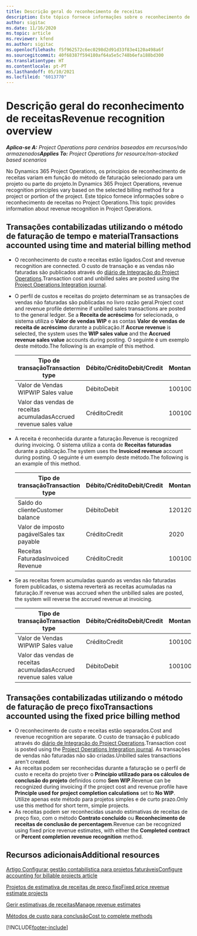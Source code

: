```yaml
---
title: Descrição geral do reconhecimento de receitas
description: Este tópico fornece informações sobre o reconhecimento de receitas no Project Operations.
author: sigitac
ms.date: 11/16/2020
ms.topic: article
ms.reviewer: kfend
ms.author: sigitac
ms.openlocfilehash: f5f962572c6ec0298d2d91d33f83e4120a498a6f
ms.sourcegitcommit: 40f68387f594180af64a5e5c748b6efa188bd300
ms.translationtype: HT
ms.contentlocale: pt-PT
ms.lasthandoff: 05/10/2021
ms.locfileid: "6013770"
---
```

# <a name="revenue-recognition-overview"></a><span data-ttu-id="2bee2-103">Descrição geral do reconhecimento de receitas</span><span class="sxs-lookup"><span data-stu-id="2bee2-103">Revenue recognition overview</span></span>

<span data-ttu-id="2bee2-104">_**Aplica-se A:** Project Operations para cenários baseados em recursos/não armazenados_</span><span class="sxs-lookup"><span data-stu-id="2bee2-104">_**Applies To:** Project Operations for resource/non-stocked based scenarios_</span></span>

<span data-ttu-id="2bee2-105">No Dynamics 365 Project Operations, os princípios de reconhecimento de receitas variam em função do método de faturação selecionado para um projeto ou parte do projeto.</span><span class="sxs-lookup"><span data-stu-id="2bee2-105">In Dynamics 365 Project Operations, revenue recognition principles vary based on the selected billing method for a project or portion of the project.</span></span> <span data-ttu-id="2bee2-106">Este tópico fornece informações sobre o reconhecimento de receitas no Project Operations.</span><span class="sxs-lookup"><span data-stu-id="2bee2-106">This topic provides information about revenue recognition in Project Operations.</span></span>

## <a name="transactions-accounted-using-time-and-material-billing-method"></a><span data-ttu-id="2bee2-107">Transações contabilizadas utilizando o método de faturação de tempo e material</span><span class="sxs-lookup"><span data-stu-id="2bee2-107">Transactions accounted using time and material billing method</span></span>

- <span data-ttu-id="2bee2-108">O reconhecimento de custo e receitas estão ligados.</span><span class="sxs-lookup"><span data-stu-id="2bee2-108">Cost and revenue recognition are connected.</span></span> <span data-ttu-id="2bee2-109">O custo de transação e as vendas não faturadas são publicados através do [diário de Integração do Project Operations](../project-accounting/project-operations-integration-journal.md).</span><span class="sxs-lookup"><span data-stu-id="2bee2-109">Transaction cost and unbilled sales are posted using the [Project Operations Integration journal](../project-accounting/project-operations-integration-journal.md).</span></span>
- <span data-ttu-id="2bee2-110">O perfil de custos e receitas do projeto determinam se as transações de vendas não faturadas são publicadas no livro razão geral.</span><span class="sxs-lookup"><span data-stu-id="2bee2-110">Project cost and revenue profile determine if unbilled sales transactions are posted to the general ledger.</span></span> <span data-ttu-id="2bee2-111">Se a **Receita de acréscimo** for selecionada, o sistema utiliza o **Valor de vendas WIP** e as contas **Valor de vendas de receita de acréscimo** durante a publicação.</span><span class="sxs-lookup"><span data-stu-id="2bee2-111">If **Accrue revenue** is selected, the system uses the **WIP sales value** and the **Accrued revenue sales value** accounts during posting.</span></span> <span data-ttu-id="2bee2-112">O seguinte é um exemplo deste método.</span><span class="sxs-lookup"><span data-stu-id="2bee2-112">The following is an example of this method.</span></span>  

  | <span data-ttu-id="2bee2-113">Tipo de transação</span><span class="sxs-lookup"><span data-stu-id="2bee2-113">Transaction type</span></span> | <span data-ttu-id="2bee2-114">Débito/Crédito</span><span class="sxs-lookup"><span data-stu-id="2bee2-114">Debit/Credit</span></span> | <span data-ttu-id="2bee2-115">Montante</span><span class="sxs-lookup"><span data-stu-id="2bee2-115">Amount</span></span> |
  | --- | --- | --- |
  | <span data-ttu-id="2bee2-116">Valor de Vendas WIP</span><span class="sxs-lookup"><span data-stu-id="2bee2-116">WIP Sales value</span></span> | <span data-ttu-id="2bee2-117">Débito</span><span class="sxs-lookup"><span data-stu-id="2bee2-117">Debit</span></span> | <span data-ttu-id="2bee2-118">100</span><span class="sxs-lookup"><span data-stu-id="2bee2-118">100</span></span> |
  | <span data-ttu-id="2bee2-119">Valor das vendas de receitas acumuladas</span><span class="sxs-lookup"><span data-stu-id="2bee2-119">Accrued revenue sales value</span></span> | <span data-ttu-id="2bee2-120">Crédito</span><span class="sxs-lookup"><span data-stu-id="2bee2-120">Credit</span></span> | <span data-ttu-id="2bee2-121">100</span><span class="sxs-lookup"><span data-stu-id="2bee2-121">100</span></span> |

- <span data-ttu-id="2bee2-122">A receita é reconhecida durante a faturação.</span><span class="sxs-lookup"><span data-stu-id="2bee2-122">Revenue is recognized during invoicing.</span></span> <span data-ttu-id="2bee2-123">O sistema utiliza a conta de **Receitas faturadas** durante a publicação.</span><span class="sxs-lookup"><span data-stu-id="2bee2-123">The system uses the **Invoiced revenue** account during posting.</span></span> <span data-ttu-id="2bee2-124">O seguinte é um exemplo deste método.</span><span class="sxs-lookup"><span data-stu-id="2bee2-124">The following is an example of this method.</span></span>  

  | <span data-ttu-id="2bee2-125">Tipo de transação</span><span class="sxs-lookup"><span data-stu-id="2bee2-125">Transaction type</span></span> | <span data-ttu-id="2bee2-126">Débito/Crédito</span><span class="sxs-lookup"><span data-stu-id="2bee2-126">Debit/Credit</span></span> | <span data-ttu-id="2bee2-127">Montante</span><span class="sxs-lookup"><span data-stu-id="2bee2-127">Amount</span></span> |
  | --- | --- | --- |
  | <span data-ttu-id="2bee2-128">Saldo do cliente</span><span class="sxs-lookup"><span data-stu-id="2bee2-128">Customer balance</span></span> | <span data-ttu-id="2bee2-129">Débito</span><span class="sxs-lookup"><span data-stu-id="2bee2-129">Debit</span></span> | <span data-ttu-id="2bee2-130">120</span><span class="sxs-lookup"><span data-stu-id="2bee2-130">120</span></span> |
  | <span data-ttu-id="2bee2-131">Valor de imposto pagável</span><span class="sxs-lookup"><span data-stu-id="2bee2-131">Sales tax payable</span></span> | <span data-ttu-id="2bee2-132">Crédito</span><span class="sxs-lookup"><span data-stu-id="2bee2-132">Credit</span></span> | <span data-ttu-id="2bee2-133">20</span><span class="sxs-lookup"><span data-stu-id="2bee2-133">20</span></span> |
  | <span data-ttu-id="2bee2-134">Receitas Faturadas</span><span class="sxs-lookup"><span data-stu-id="2bee2-134">Invoiced Revenue</span></span> | <span data-ttu-id="2bee2-135">Crédito</span><span class="sxs-lookup"><span data-stu-id="2bee2-135">Credit</span></span> | <span data-ttu-id="2bee2-136">100</span><span class="sxs-lookup"><span data-stu-id="2bee2-136">100</span></span> |

- <span data-ttu-id="2bee2-137">Se as receitas forem acumuladas quando as vendas não faturadas forem publicadas, o sistema reverterá as receitas acumuladas na faturação.</span><span class="sxs-lookup"><span data-stu-id="2bee2-137">If revenue was accrued when the unbilled sales are posted, the system will reverse the accrued revenue at invoicing.</span></span>

  | <span data-ttu-id="2bee2-138">Tipo de transação</span><span class="sxs-lookup"><span data-stu-id="2bee2-138">Transaction type</span></span> | <span data-ttu-id="2bee2-139">Débito/Crédito</span><span class="sxs-lookup"><span data-stu-id="2bee2-139">Debit/Credit</span></span> | <span data-ttu-id="2bee2-140">Montante</span><span class="sxs-lookup"><span data-stu-id="2bee2-140">Amount</span></span> |
  | --- | --- | --- |
  | <span data-ttu-id="2bee2-141">Valor de Vendas WIP</span><span class="sxs-lookup"><span data-stu-id="2bee2-141">WIP Sales value</span></span> | <span data-ttu-id="2bee2-142">Crédito</span><span class="sxs-lookup"><span data-stu-id="2bee2-142">Credit</span></span> | <span data-ttu-id="2bee2-143">100</span><span class="sxs-lookup"><span data-stu-id="2bee2-143">100</span></span> |
  | <span data-ttu-id="2bee2-144">Valor das vendas de receitas acumuladas</span><span class="sxs-lookup"><span data-stu-id="2bee2-144">Accrued revenue sales value</span></span> | <span data-ttu-id="2bee2-145">Débito</span><span class="sxs-lookup"><span data-stu-id="2bee2-145">Debit</span></span> | <span data-ttu-id="2bee2-146">100</span><span class="sxs-lookup"><span data-stu-id="2bee2-146">100</span></span> |

## <a name="transactions-accounted-using-the-fixed-price-billing-method"></a><span data-ttu-id="2bee2-147">Transações contabilizadas utilizando o método de faturação de preço fixo</span><span class="sxs-lookup"><span data-stu-id="2bee2-147">Transactions accounted using the fixed price billing method</span></span>

- <span data-ttu-id="2bee2-148">O reconhecimento de custo e receitas estão separados.</span><span class="sxs-lookup"><span data-stu-id="2bee2-148">Cost and revenue recognition are separate.</span></span> <span data-ttu-id="2bee2-149">O custo de transação é publicado através do [diário de Integração do Project Operations](../project-accounting/project-operations-integration-journal.md).</span><span class="sxs-lookup"><span data-stu-id="2bee2-149">Transaction cost is posted using the [Project Operations Integration journal](../project-accounting/project-operations-integration-journal.md).</span></span> <span data-ttu-id="2bee2-150">As transações de vendas não faturadas não são criadas.</span><span class="sxs-lookup"><span data-stu-id="2bee2-150">Unbilled sales transactions aren't created.</span></span>
- <span data-ttu-id="2bee2-151">As receitas podem ser reconhecidas durante a faturação se o perfil de custo e receita do projeto tiver o **Princípio utilizado para os cálculos de conclusão do projeto** definidos como **Sem WIP**.</span><span class="sxs-lookup"><span data-stu-id="2bee2-151">Revenue can be recognized during invoicing if the project cost and revenue profile have **Principle used for project completion calculations** set to **No WIP**.</span></span> <span data-ttu-id="2bee2-152">Utilize apenas este método para projetos simples e de curto prazo.</span><span class="sxs-lookup"><span data-stu-id="2bee2-152">Only use this method for short term, simple projects.</span></span>
- <span data-ttu-id="2bee2-153">As receitas podem ser reconhecidas usando estimativas de receitas de preço fixo, com o método **Contrato concluído** ou **Reconhecimento de receitas de conclusão de percentagem**.</span><span class="sxs-lookup"><span data-stu-id="2bee2-153">Revenue can be recognized using fixed price revenue estimates, with either the **Completed contract** or **Percent completion revenue recognition** method.</span></span>

## <a name="additional-resources"></a><span data-ttu-id="2bee2-154">Recursos adicionais</span><span class="sxs-lookup"><span data-stu-id="2bee2-154">Additional resources</span></span>
[<span data-ttu-id="2bee2-155">Artigo Configurar gestão contabilística para projetos faturáveis</span><span class="sxs-lookup"><span data-stu-id="2bee2-155">Configure accounting for billable projects article</span></span>](../project-accounting/configure-accounting-billable-projects.md)

[<span data-ttu-id="2bee2-156">Projetos de estimativa de receitas de preço fixo</span><span class="sxs-lookup"><span data-stu-id="2bee2-156">Fixed price revenue estimate projects</span></span>](rev-rec-percentage-completion-method.md)

[<span data-ttu-id="2bee2-157">Gerir estimativas de receitas</span><span class="sxs-lookup"><span data-stu-id="2bee2-157">Manage revenue estimates</span></span>](rev-rec-completed-contract-method.md)

[<span data-ttu-id="2bee2-158">Métodos de custo para conclusão</span><span class="sxs-lookup"><span data-stu-id="2bee2-158">Cost to complete methods</span></span>](cost-complete-methods.md)


[!INCLUDE[footer-include](../includes/footer-banner.md)]